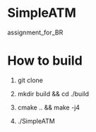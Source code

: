 # SimpleATM
assignment_for_BR



# How to build

1. git clone

2. mkdir build && cd ./build

3. cmake .. && make -j4

4. ./SimpleATM